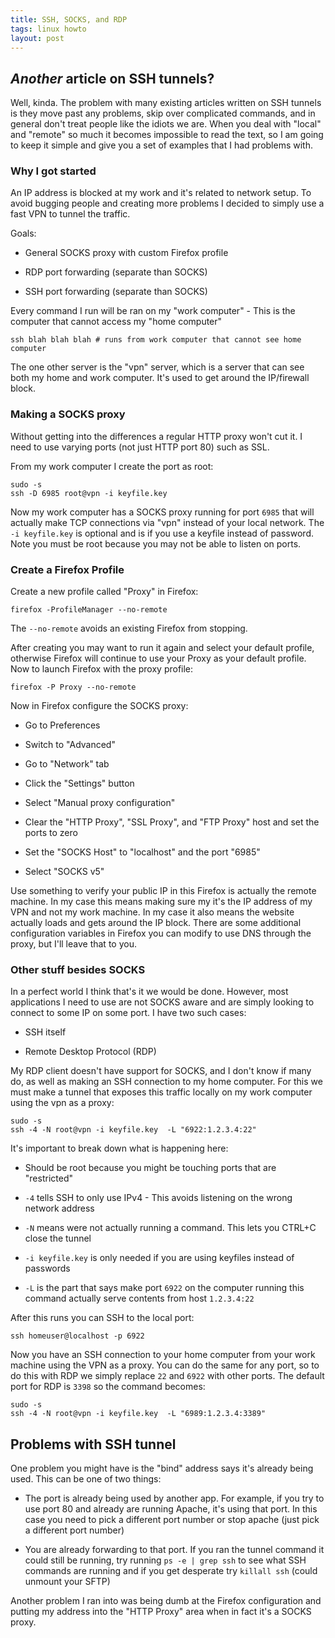 ```yaml
---
title: SSH, SOCKS, and RDP
tags: linux howto
layout: post
---
```


## *Another* article on SSH tunnels?
Well, kinda. The problem with many existing articles written
on SSH tunnels is they move past any problems, skip over complicated
commands, and in general don't treat people like the idiots we are. When
you deal with "local" and "remote" so much it becomes impossible to
read the text, so I am going to keep it simple and give you a set
of examples that I had problems with.

### Why I got started

An IP address is blocked at my work and it's related to network
setup. To avoid bugging people and creating more problems I decided
to simply use a fast VPN to tunnel the traffic.

Goals:

* General SOCKS proxy with custom Firefox profile

* RDP port forwarding (separate than SOCKS)

* SSH port forwarding (separate than SOCKS)

Every command I run will be ran on my "work computer" - This is the
computer that cannot access my "home computer"

    ssh blah blah blah # runs from work computer that cannot see home computer

The one other server is the "vpn" server, which is a server that can see both
my home and work computer. It's used to get around the IP/firewall block.

### Making a SOCKS proxy

Without getting into the differences a regular HTTP proxy won't
cut it. I need to use varying ports (not just HTTP port 80) such
as SSL.

From my work computer I create the port as root:

    sudo -s
    ssh -D 6985 root@vpn -i keyfile.key

Now my work computer has a SOCKS proxy running for port `6985` that will
actually make TCP connections via "vpn" instead of your local network. The
`-i keyfile.key` is optional and is if you use a keyfile instead of password. Note
you must be root because you may not be able to listen on ports.

### Create a Firefox Profile

Create a new profile called "Proxy" in Firefox:

    firefox -ProfileManager --no-remote

The `--no-remote` avoids an existing Firefox from stopping.
    
After creating you may want to run it again and select your default profile,
otherwise Firefox will continue to use your Proxy as your default profile. Now
to launch Firefox with the proxy profile:

    firefox -P Proxy --no-remote


Now in Firefox configure the SOCKS proxy:

* Go to Preferences

* Switch to "Advanced"

* Go to "Network" tab

* Click the "Settings" button

* Select "Manual proxy configuration"

* Clear the "HTTP Proxy", "SSL Proxy", and "FTP Proxy" host and set the ports to zero

* Set the "SOCKS Host" to "localhost" and the port "6985"

* Select "SOCKS v5"


Use something to verify your public IP in this Firefox is actually the remote machine. In
my case this means making sure my it's the IP address of my VPN and not my work machine. In my
case it also means the website actually loads and gets around the IP block. There are some
additional configuration variables in Firefox you can modify to use DNS through the proxy,
but I'll leave that to you.

### Other stuff besides SOCKS

In a perfect world I think that's it we would be done. However, most applications I need to use
are not SOCKS aware and are simply looking to connect to some IP on some port. I have two such
cases:

* SSH itself

* Remote Desktop Protocol (RDP)

My RDP client doesn't have support for SOCKS, and I don't know if many do, as well as making
an SSH connection to my home computer. For this we must make a tunnel that exposes this traffic
locally on my work computer using the vpn as a proxy:


	sudo -s
	ssh -4 -N root@vpn -i keyfile.key  -L "6922:1.2.3.4:22"

It's important to break down what is happening here:

* Should be root because you might be touching ports that are "restricted"

* `-4` tells SSH to only use IPv4 - This avoids listening on the wrong network address

* `-N` means were not actually running a command. This lets you CTRL+C close the tunnel

* `-i keyfile.key` is only needed if you are using keyfiles instead of passwords

* `-L` is the part that says make port `6922` on the computer running this command actually serve
contents from host `1.2.3.4:22`

After this runs you can SSH to the local port:

	ssh homeuser@localhost -p 6922

Now you have an SSH connection to your home computer from your work machine using the VPN
as a proxy. You can do the same for any port, so to do this with RDP we simply replace
`22` and `6922` with other ports. The default port for RDP is `3398` so the command
becomes:

	sudo -s
	ssh -4 -N root@vpn -i keyfile.key  -L "6989:1.2.3.4:3389"

## Problems with SSH tunnel

One problem you might have is the "bind" address says it's already being used. This can
be one of two things:

* The port is already being used by another app. For example, if you try to use port 80
and already are running Apache, it's using that port. In this case you need to pick
a different port number or stop apache (just pick a different port number)

* You are already forwarding to that port. If you ran the tunnel command it could still
be running, try running `ps -e | grep ssh` to see what SSH commands are running and if
you get desperate try `killall ssh` (could unmount your SFTP)

Another problem I ran into was being dumb at the Firefox configuration and putting my
address into the "HTTP Proxy" area when in fact it's a SOCKS proxy.

